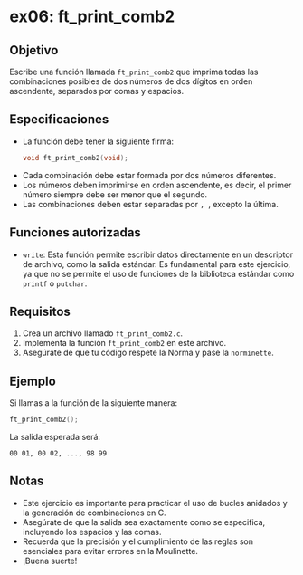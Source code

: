 # ex06: ft_print_comb2

## Objetivo
Escribe una función llamada `ft_print_comb2` que imprima todas las combinaciones posibles de dos números de dos dígitos en orden ascendente, separados por comas y espacios.

## Especificaciones
- La función debe tener la siguiente firma:
    ```c
    void ft_print_comb2(void);
    ```
- Cada combinación debe estar formada por dos números diferentes.
- Los números deben imprimirse en orden ascendente, es decir, el primer número siempre debe ser menor que el segundo.
- Las combinaciones deben estar separadas por `, `, excepto la última.

## Funciones autorizadas
- `write`: Esta función permite escribir datos directamente en un descriptor de archivo, como la salida estándar. Es fundamental para este ejercicio, ya que no se permite el uso de funciones de la biblioteca estándar como `printf` o `putchar`.

## Requisitos
1. Crea un archivo llamado `ft_print_comb2.c`.
2. Implementa la función `ft_print_comb2` en este archivo.
3. Asegúrate de que tu código respete la Norma y pase la `norminette`.

## Ejemplo
Si llamas a la función de la siguiente manera:
```c
ft_print_comb2();
```
La salida esperada será:
```
00 01, 00 02, ..., 98 99
```

## Notas
- Este ejercicio es importante para practicar el uso de bucles anidados y la generación de combinaciones en C.
- Asegúrate de que la salida sea exactamente como se especifica, incluyendo los espacios y las comas.
- Recuerda que la precisión y el cumplimiento de las reglas son esenciales para evitar errores en la Moulinette.
- ¡Buena suerte!